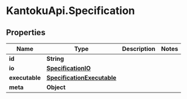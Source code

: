 # KantokuApi.Specification

## Properties

Name | Type | Description | Notes
------------ | ------------- | ------------- | -------------
**id** | **String** |  | 
**io** | [**SpecificationIO**](SpecificationIO.md) |  | 
**executable** | [**SpecificationExecutable**](SpecificationExecutable.md) |  | 
**meta** | **Object** |  | 


